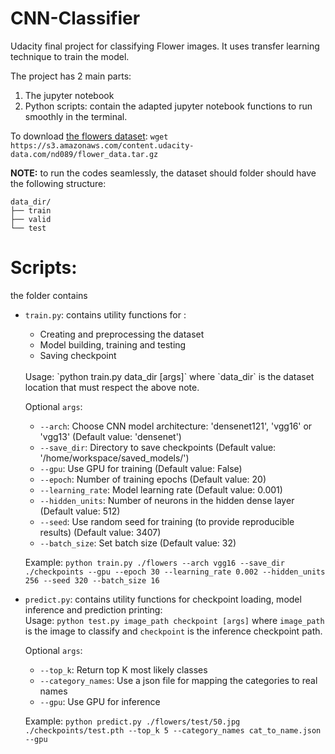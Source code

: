 # CNN-Classifier
Udacity final project for classifying Flower images. It uses transfer learning technique 
to train the model.

The project has 2 main parts:
1. The jupyter notebook
2. Python scripts: contain the adapted jupyter notebook functions to run smoothly in the terminal.


To download [the flowers dataset](http://www.robots.ox.ac.uk/~vgg/data/flowers/102/index.html): 
`wget https://s3.amazonaws.com/content.udacity-data.com/nd089/flower_data.tar.gz`

**NOTE:** to run the codes seamlessly, the dataset should folder should have the following structure:
  ```
  data_dir/
  ├── train
  ├── valid
  └── test
  ```

# Scripts:
the folder contains 
- `train.py`: contains utility functions for :
	- Creating and preprocessing the dataset 
	- Model building, training and testing 
	- Saving checkpoint
  <br/>
  Usage: `python train.py data_dir [args]` where `data_dir` is the dataset location that must respect the above note.
  
  Optional `args`:
    - `--arch`: Choose CNN model architecture: 'densenet121', 'vgg16' or 'vgg13' (Default value: 'densenet')
    - `--save_dir`: Directory to save checkpoints (Default value: '/home/workspace/saved_models/')
    - `--gpu`: Use GPU for training (Default value: False)
    - `--epoch`: Number of training epochs (Default value: 20)
    - `--learning_rate`: Model learning rate (Default value: 0.001)
    - `--hidden_units`: Number of neurons in the hidden dense layer (Default value: 512)
    - `--seed`: Use random seed for training (to provide reproducible results) (Default value: 3407)
    - `--batch_size`: Set batch size (Default value: 32)

  Example:
  `python train.py ./flowers --arch vgg16 --save_dir ./checkpoints --gpu --epoch 30 --learning_rate 0.002 --hidden_units 256 --seed 320 --batch_size 16`

- `predict.py`: contains utility functions for checkpoint loading, model inference and prediction printing:
  <br/>
  Usage: `python test.py image_path checkpoint [args]` where `image_path` is the image to classify and `checkpoint` is the inference checkpoint path.
  
  Optional `args`:
    - `--top_k`: Return top K most likely classes
    - `--category_names`: Use a json file for mapping the categories to real names
    - `--gpu`: Use GPU for inference
    
    Example: `python predict.py ./flowers/test/50.jpg ./checkpoints/test.pth --top_k 5 --category_names cat_to_name.json --gpu`
